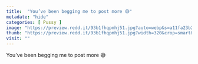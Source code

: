 ```yaml
---
title:  "You’ve been begging me to post more 😅"
metadate: "hide"
categories: [ Pussy ]
image: "https://preview.redd.it/93b1fhqpmhj51.jpg?auto=webp&s=a11fa23b23f69abb09bce8b60a99c21e0095d869"
thumb: "https://preview.redd.it/93b1fhqpmhj51.jpg?width=320&crop=smart&auto=webp&s=2e0534e09dd48113dd124efd81727c79bc593edb"
visit: ""
---
```

You’ve been begging me to post more 😅
